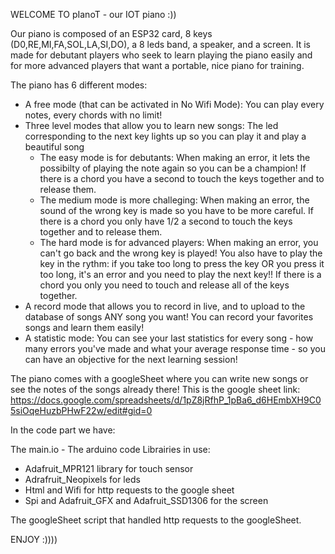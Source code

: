 WELCOME TO pIanoT - our IOT piano :))

Our piano is composed of an ESP32 card, 8 keys (D0,RE,MI,FA,SOL,LA,SI,DO), a 8 leds band, a speaker, and a screen.
It is made for debutant players who seek to learn playing the piano easily and for more advanced players that want a portable, nice piano for training. 

The piano has 6 different modes:
- A free mode (that can be activated in No Wifi Mode): You can play every notes, every chords with no limit! 
- Three level modes that allow you to learn new songs: The led corresponding to the next key lights up so you can play it and play a beautiful song 
    * The easy mode is for debutants: When making an error, it lets the possibilty of playing the note again so you can be a champion! If there is a chord you have a second to touch the keys together and to release them. 
    * The medium mode is more challeging: When making an error, the sound of the wrong key is made so you have to be more careful. If there is a chord you only have 1/2 a second to touch the keys together and to release them.
    * The hard mode is for advanced players: When making an error, you can't go back and the wrong key is played! You also have to play the key in the rythm: if you take too long to press the key OR you press it too long, it's an error and you need to play the next key!! If there is a chord you only you need to touch and release all of the keys together.
- A record mode that allows you to record in live, and to upload to the database of songs ANY song you want! You can record your favorites songs and learn them easily! 
- A statistic mode: You can see your last statistics for every song - how many errors you've made and what your average response time - so you can have an objective for the next learning session! 

The piano comes with a googleSheet where you can write new songs or see the notes of the songs already there! This is the google sheet link: 
https://docs.google.com/spreadsheets/d/1pZ8jRfhP_1pBa6_d6HEmbXH9C05siOqeHuzbPHwF22w/edit#gid=0

In the code part we have: 

The main.io -  The arduino code 
Librairies in use: 
- Adafruit_MPR121 library for touch sensor
- Adrafruit_Neopixels for leds 
- Html and Wifi for http requests to the google sheet 
- Spi and Adafruit_GFX and Adafruit_SSD1306 for the screen

The googleSheet script that handled http requests to the googleSheet. 

ENJOY :))))
